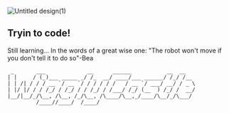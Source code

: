 ![Untitled design(1)](https://github.com/user-attachments/assets/8021801e-5fa6-46dd-baca-82149762ef60)


## Tryin to code!
Still learning...
In the words of a great wise one: "The robot won't move if you don't tell it to do so"-Bea

``` text
 _       ___             __      ______           __  __   
| |     / (_)___ _____ _/ /_  __/ ____/___ ______/ /_/ /__ 
| | /| / / / __ `/ __ `/ / / / / /   / __ `/ ___/ __/ / _ \
| |/ |/ / / /_/ / /_/ / / /_/ / /___/ /_/ (__  ) /_/ /  __/
|__/|__/_/\__, /\__, /_/\__, /\____/\__,_/____/\__/_/\___/ 
         /____//____/  /____/                              

